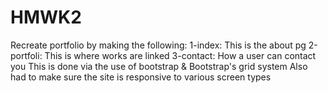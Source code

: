 # HMWK2
Recreate portfolio by making the following:
1-index: This is the about pg
2-portfoli: This is where works are linked
3-contact: How a user can contact you
This is done via the use of bootstrap & Bootstrap's grid system
Also had to make sure the site is responsive to various screen types
